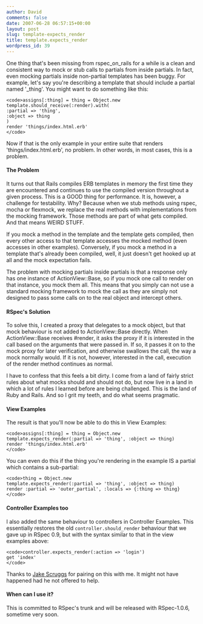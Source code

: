 ```yaml
---
author: David
comments: false
date: 2007-06-28 06:57:15+00:00
layout: post
slug: template-expects_render
title: template.expects_render
wordpress_id: 39
---
```


One thing that's been missing from rspec_on_rails for a while is a clean and consistent way to mock or stub calls to partials from inside partials. In fact, even mocking partials inside non-partial templates has been buggy. For example, let's say you're describing a template that should include a partial named '_thing'. You might want to do something like this:





    
    <code>assigns[:thing] = thing = Object.new
    template.should_receive(:render).with(
    :partial => 'thing',
    :object => thing
    )
    render 'things/index.html.erb'
    </code>





Now if that is the only example in your entire suite that renders 'things/index.html.erb', no problem. In other words, in most cases, this is a problem.






#### The Problem






It turns out that Rails compiles ERB templates in memory the first time they are encountered and continues to use the compiled version throughout a given process. This is a GOOD thing for performance. It is, however, a challenge for testability. Why? Because when we stub methods using rspec, mocha or flexmock, we replace the real methods with implementations from the mocking framework. Those methods are part of what gets compiled. And that means WEIRD STUFF.






If you mock a method in the template and the template gets compiled, then every other access to that template accesses the mocked method (even accesses in other examples). Conversely, if you mock a method in a template that's already been compiled, well, it just doesn't get hooked up at all and the mock expectation fails.






The problem with mocking partials inside partials is that a response only has one instance of ActionView::Base, so if you mock one call to render on that instance, you mock them all. This means that you simply can not use a standard mocking framework to mock the call as they are simply not designed to pass some calls on to the real object and intercept others.






#### RSpec's Solution






To solve this, I created a proxy that delegates to a mock object, but that mock behaviour is not added to ActionView::Base directly. When ActionView::Base receives #render, it asks the proxy if it is interested in the call based on the arguments that were passed in. If so, it passes it on to the mock proxy for later verification, and otherwise swallows the call, the way a mock normally would. If it is not, however, interested in the call, execution of the render method continues as normal.






I have to confess that this feels a bit dirty. I come from a land of fairly strict rules about what mocks should and should not do, but now live in a land in which a lot of rules I learned before are being challenged. This is the land of Ruby and Rails. And so I grit my teeth, and do what seems pragmatic.






#### View Examples






The result is that you'll now be able to do this in View Examples:





    
    <code>assigns[:thing] = thing = Object.new
    template.expects_render(:partial => 'thing', :object => thing)
    render 'things/index.html.erb'
    </code>





You can even do this if the thing you're rendering in the example IS a partial which contains a sub-partial:





    
    <code>thing = Object.new
    template.expects_render(:partial => 'thing', :object => thing)
    render :partial => 'outer_partial', :locals => {:thing => thing}
    </code>





#### Controller Examples too






I also added the same behaviour to controllers in Controller Examples. This essentially restores the old `controller.should_render` behaviour that we gave up in RSpec 0.9, but with the syntax similar to that in the view examples above:





    
    <code>controller.expects_render(:action => 'login')
    get 'index'
    </code>





Thanks to [Jake Scruggs](http://jakescruggs.blogspot.com/) for pairing on this with me. It might not have happened had he not offered to help.






#### When can I use it?






This is committed to RSpec's trunk and will be released with RSpec-1.0.6, sometime very soon.
